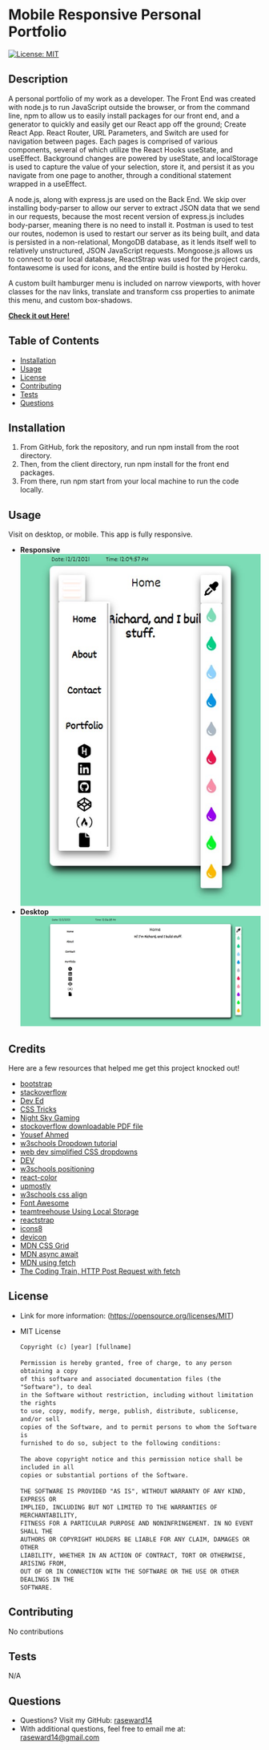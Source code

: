# Mobile Responsive Personal Portfolio
[![License: MIT](https://img.shields.io/badge/License-MIT-yellow.svg)](https://opensource.org/licenses/MIT)

## Description
A personal portfolio of my work as a developer. The Front End was created with node.js to run JavaScript outside the browser, or from the command line, npm to allow us to easily install packages for our front end, and a generator to quickly and easily get our React app off the ground; Create React App. React Router, URL Parameters, and Switch are used for navigation between pages. Each pages is comprised of various components, several of which utilize the React Hooks useState, and useEffect. Background changes are powered by useState, and localStorage is used to capture the value of your selection, store it, and persist it as you navigate from one page to another, through a conditional statement wrapped in a useEffect. 

A node.js, along with express.js are used on the Back End. We skip over installing body-parser to allow our server to extract JSON data that we send in our requests, because the most recent version of express.js includes body-parser, meaning there is no need to install it. Postman is used to test our routes, nodemon is used to restart our server as its being built, and data is persisted in a non-relational, MongoDB database, as it lends itself well to relatively unstructured, JSON JavaScript requests. Mongoose.js allows us to connect to our local database, ReactStrap was used for the project cards, fontawesome is used for icons, and the entire build is hosted by Heroku.

A custom built hamburger menu is included on narrow viewports, with hover classes for the nav links, translate and transform css properties to animate this menu, and custom box-shadows.

**[Check it out Here!](https://sleepy-reaches-69699.herokuapp.com/)**

## Table of Contents
* [Installation](#installation)
* [Usage](#usage)
* [License](#usage)
* [Contributing](#contributing)
* [Tests](#tests)
* [Questions](#questions)

## Installation
1. From GitHub, fork the repository, and run npm install from the root directory. 
2. Then, from the client directory, run npm install for the front end packages. 
3. From there, run npm start from your local machine to run the code locally.

## Usage
Visit on desktop, or mobile. This app is fully responsive.

* **Responsive**  
![Mobile Friendly](client/src/components/Images/responsive_screenshot.jpg)
* **Desktop**  
![Desktop](client/src/components/Images/fullsize_screenshot.jpg)

## Credits
Here are a few resources that helped me get this project knocked out!
* [bootstrap](https://getbootstrap.com/docs/5.0/getting-started/introduction/)
* [stackoverflow](https://stackoverflow.com/users/story/14695569)
* [Dev Ed](https://www.youtube.com/watch?v=gXkqy0b4M5g&t=3s)
* [CSS Tricks](https://css-tricks.com/a-guide-to-the-responsive-images-syntax-in-html/#using-srcset)
* [Night Sky Gaming](https://www.facebook.com/N%C4%ABght-Sk%C3%BF-Gaming-105017864808391/)
* [stockoverflow downloadable PDF file](https://stackoverflow.com/questions/364946/how-to-make-pdf-file-downloadable-in-html-link)
* [Yousef Ahmed](https://medium.com/create-a-clocking-in-system-on-react/create-a-react-app-displaying-the-current-date-and-time-using-hooks-21d946971556)
* [w3schools Dropdown tutorial](https://www.w3schools.com/howto/howto_js_dropdown.asp)
* [web dev simplified CSS dropdowns](https://www.youtube.com/watch?v=S-VeYcOCFZw)
* [DEV](https://dev.to/ceceliacreates/inline-styling-with-jsx-20k0)
* [w3schools positioning](https://www.w3schools.com/css/css_positioning.asp)
* [react-color](https://casesandberg.github.io/react-color/)
* [upmostly](https://upmostly.com/tutorials/changing-the-background-color-in-react)
* [w3schools css align](https://www.w3schools.com/css/css_align.asp)
* [Font Awesome](https://fontawesome.com/v6.0/icons?q=resume&s=solid%2Cbrands)
* [teamtreehouse Using Local Storage](https://teamtreehouse.com/library/using-local-storage)
* [reactstrap](https://reactstrap.github.io/?path=/docs/home-installation--page)
* [icons8](https://icons8.com/icons/set/express)
* [devicon](https://devicon.dev/)
* [MDN CSS Grid](https://developer.mozilla.org/en-US/docs/Web/CSS/CSS_Grid_Layout)
* [MDN async await](https://developer.mozilla.org/en-US/docs/Learn/JavaScript/Asynchronous/Async_await)
* [MDN using fetch](https://developer.mozilla.org/en-US/docs/Web/API/Fetch_API/Using_Fetch)
* [The Coding Train, HTTP Post Request with fetch](https://www.youtube.com/watch?v=Kw5tC5nQMRY&t=6s)

## License
* Link for more information: (https://opensource.org/licenses/MIT)
* MIT License

      Copyright (c) [year] [fullname]
      
      Permission is hereby granted, free of charge, to any person obtaining a copy
      of this software and associated documentation files (the "Software"), to deal
      in the Software without restriction, including without limitation the rights
      to use, copy, modify, merge, publish, distribute, sublicense, and/or sell
      copies of the Software, and to permit persons to whom the Software is
      furnished to do so, subject to the following conditions:
      
      The above copyright notice and this permission notice shall be included in all
      copies or substantial portions of the Software.
      
      THE SOFTWARE IS PROVIDED "AS IS", WITHOUT WARRANTY OF ANY KIND, EXPRESS OR
      IMPLIED, INCLUDING BUT NOT LIMITED TO THE WARRANTIES OF MERCHANTABILITY,
      FITNESS FOR A PARTICULAR PURPOSE AND NONINFRINGEMENT. IN NO EVENT SHALL THE
      AUTHORS OR COPYRIGHT HOLDERS BE LIABLE FOR ANY CLAIM, DAMAGES OR OTHER
      LIABILITY, WHETHER IN AN ACTION OF CONTRACT, TORT OR OTHERWISE, ARISING FROM,
      OUT OF OR IN CONNECTION WITH THE SOFTWARE OR THE USE OR OTHER DEALINGS IN THE
      SOFTWARE.

## Contributing
No contributions

## Tests
N/A

## Questions
* Questions? Visit my GitHub: [raseward14](https://github.com/raseward14) 
* With additional questions, feel free to email me at: raseward14@gmail.com
